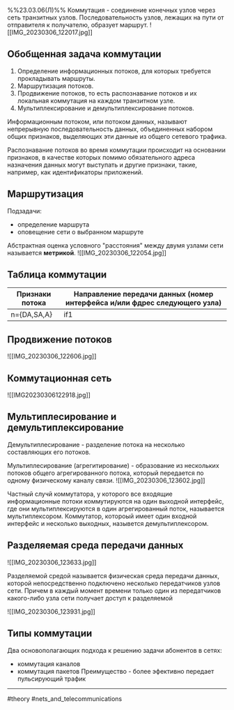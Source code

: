 %%23.03.06(Л)%%
Коммутация - соединение конечных узлов через сеть транзитных узлов.
Последовательность узлов, лежащих на пути от отправителя к получателю, образует маршрут.
![[IMG_20230306_122017.jpg]]

## Обобщенная задача коммутации
1. Определение информационных потоков, для которых требуется прокладывать маршруты.
2. Маршрутизация потоков.
3. Продвижение потоков, то есть распознавание потоков и их локальная коммутация на каждом транзитном узле.
4. Мультиплексирование и демультиплексирование потоков.

Информационным потоком, или потоком данных, называют непрерывную последовательность данных, объединенных набором общих признаков, выделяющих эти данные из общего сетевого трафика.

Распознавание потоков во время коммутации происходит на основании признаков, в качестве которых помимо обязательного адреса назначения данных могут выступать и другие признаки, такие, например, как идентификаторы приложений.

## Маршрутизация
Подзадачи:
- определение маршрута
- оповещение сети о выбранном маршруте

Абстрактная оценка условного "расстояния" между двумя узлами сети называется **метрикой**.
![[IMG_20230306_122054.jpg]]

## Таблица коммутации

Признаки потока | Направление передачи данных (номер интерфейса и/или фдрес следующего узла)
--- | ---
n={DA,SA,A} | if1

## Продвижение потоков
![[IMG_20230306_122606.jpg]]

## Коммутационная сеть
![[IMG20230306122918.jpg]]

## Мультиплесирование и демультиплексирование
Демультиплесирование - разделение потока на несколько составляющих его потоков. 

Мультиплесирование (агрегитирование) - образование из нескольких потоков общего агрегированного потока, который передается по одному физическому каналу связи.
![[IMG_20230306_123602.jpg]]

Частный случй коммутатора, у которого все входящие информационные потоки коммутируются на один выходной интерфейс, где они мультиплексируются в один агрегированный поток, называется мультиплексором. Коммутатор, котороый имеет один входной интерфейс и несколько выходных, назывется демультиплексором.

## Разделяемая среда передачи данных
![[IMG_20230306_123633.jpg]]

Разделяемой средой называется физическая среда передачи данных,  которой непосредственно подключено несколько передатчиков узлов сети. Причем в каждый момент времени только один из передатчиков какого-либо узла сети получает доступ к разделяемой

![[IMG_20230306_123931.jpg]]

## Типы коммутации
Два основополагающих подхода к решению задачи абонентов в сетях:
- коммутация каналов
- коммутация пакетов
	Преимущество - более эфективно передает пульсирующий трафик

---
#theory #nets_and_telecommunications 